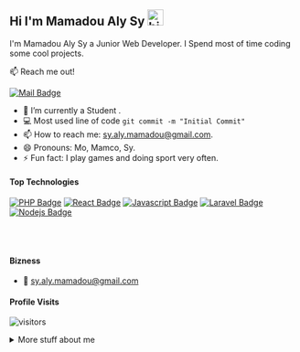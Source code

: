 ## Hi I'm Mamadou Aly Sy <img src="https://user-images.githubusercontent.com/1303154/88677602-1635ba80-d120-11ea-84d8-d263ba5fc3c0.gif" width="28px" alt="hi">

I'm Mamadou Aly Sy a Junior Web Developer.
I Spend most of time coding some cool projects.

:mailbox: Reach me out!

[![Mail Badge](https://img.shields.io/badge/-sy.aly.mamadou-c0392b?style=flat&labelColor=c0392b&logo=gmail&logoColor=white)](mailto:sy.aly.mamadou@gmail.com)

<!-- TODO: Add last video link -->

- 🔭 I’m currently a Student .
- :computer: Most used line of code `git commit -m "Initial Commit"`
- 📫 How to reach me: sy.aly.mamadou@gmail.com.
- 😄 Pronouns: Mo, Mamco, Sy.
- ⚡ Fun fact: I play games and doing sport very often.

#### Top Technologies

<!-- TODO: Make technologies links takes you to repositories -->

[![PHP Badge](https://img.shields.io/badge/-PHP-3C873A?style=for-the-badge&labelColor=black&logo=php&logoColor=3C873A)](#)
[![React Badge](https://img.shields.io/badge/-React-61DBFB?style=for-the-badge&labelColor=black&logo=react&logoColor=61DBFB)](#) [![Javascript Badge](https://img.shields.io/badge/-Javascript-F0DB4F?style=for-the-badge&labelColor=black&logo=javascript&logoColor=F0DB4F)](#) [![Laravel Badge](https://img.shields.io/badge/-laravel-007acc?style=for-the-badge&labelColor=black&logo=laravel&logoColor=007acc)](#) [![Nodejs Badge](https://img.shields.io/badge/-Nodejs-3C873A?style=for-the-badge&labelColor=black&logo=node.js&logoColor=3C873A)](#)

<br />
<br />

#### Bizness

- :email: sy.aly.mamadou@gmail.com

#### Profile Visits

![visitors](https://visitor-badge.glitch.me/badge?page_id=MamadouAlySy.MamadouAlySy)

<details>
<summary>
  More stuff about me
</summary>

<br >

#### Coding Stats

<!--START_SECTION:waka-->
```text
No Activity tracked this Week
```
<!--END_SECTION:waka-->

#### Github Stats

![Ipenywis's github stats](https://github-readme-stats.vercel.app/api?username=MamadouAlySy&count_private=true&theme=tokyonight&hide=contribs,prs)

</details>
